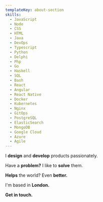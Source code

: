 ```yaml
---
templateKey: about-section
skills:
  - JavaScript
  - Node
  - CSS
  - HTML
  - Java
  - DevOps
  - Typescript
  - Python
  - Delphi
  - Php
  - Go
  - Haskell
  - SQL
  - Bash
  - React
  - Angular
  - React Native
  - Docker
  - Kubernetes
  - Nginx
  - GitOps
  - PostgreSQL
  - ElasticSearch
  - MongoDB
  - Google Cloud
  - Azure
  - Agile
---
```

I **design** and **develop** products passionately.

Have a **problem?** I like to **solve** them.

**Helps** the world? Even **better.**

I'm based in **London.**

**Get in touch.**